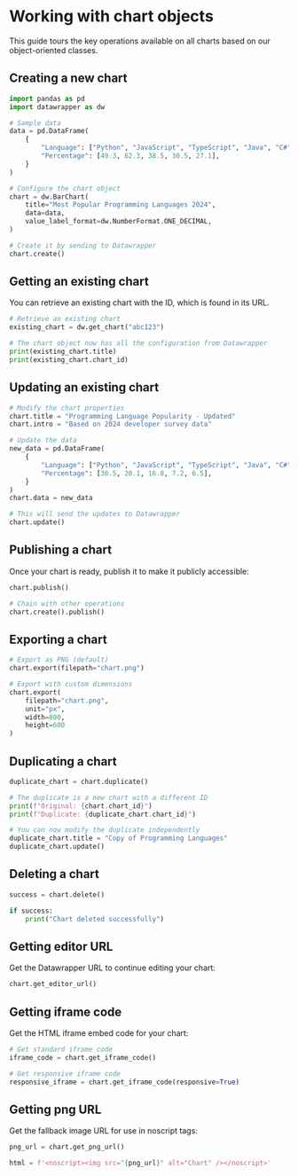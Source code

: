 # Working with chart objects

This guide tours the key operations available on all charts based on our object-oriented classes.

## Creating a new chart

```python
import pandas as pd
import datawrapper as dw

# Sample data
data = pd.DataFrame(
    {
        "Language": ["Python", "JavaScript", "TypeScript", "Java", "C#"],
        "Percentage": [49.3, 62.3, 38.5, 30.5, 27.1],
    }
)

# Configure the chart object
chart = dw.BarChart(
    title="Most Popular Programming Languages 2024",
    data=data,
    value_label_format=dw.NumberFormat.ONE_DECIMAL,
)

# Create it by sending to Datawrapper
chart.create()
```

## Getting an existing chart

You can retrieve an existing chart with the ID, which is found in its URL.

```python
# Retrieve an existing chart
existing_chart = dw.get_chart("abc123")

# The chart object now has all the configuration from Datawrapper
print(existing_chart.title)
print(existing_chart.chart_id)
```

## Updating an existing chart

```python
# Modify the chart properties
chart.title = "Programming Language Popularity - Updated"
chart.intro = "Based on 2024 developer survey data"

# Update the data
new_data = pd.DataFrame(
    {
        "Language": ["Python", "JavaScript", "TypeScript", "Java", "C#"],
        "Percentage": [30.5, 20.1, 16.8, 7.2, 6.5],
    }
)
chart.data = new_data

# This will send the updates to Datawrapper
chart.update()
```

## Publishing a chart

Once your chart is ready, publish it to make it publicly accessible:

```python
chart.publish()

# Chain with other operations
chart.create().publish()
```

## Exporting a chart

```python
# Export as PNG (default)
chart.export(filepath="chart.png")

# Export with custom dimensions
chart.export(
    filepath="chart.png",
    unit="px",
    width=800,
    height=600
)
```

## Duplicating a chart

```python
duplicate_chart = chart.duplicate()

# The duplicate is a new chart with a different ID
print(f"Original: {chart.chart_id}")
print(f"Duplicate: {duplicate_chart.chart_id}")

# You can now modify the duplicate independently
duplicate_chart.title = "Copy of Programming Languages"
duplicate_chart.update()
```

## Deleting a chart

```python
success = chart.delete()

if success:
    print("Chart deleted successfully")
```

## Getting editor URL

Get the Datawrapper URL to continue editing your chart:

```python
chart.get_editor_url()
```

## Getting iframe code

Get the HTML iframe embed code for your chart:

```python
# Get standard iframe code
iframe_code = chart.get_iframe_code()

# Get responsive iframe code
responsive_iframe = chart.get_iframe_code(responsive=True)
```

## Getting png URL

Get the fallback image URL for use in noscript tags:

```python
png_url = chart.get_png_url()

html = f'<noscript><img src="{png_url}" alt="Chart" /></noscript>'
```
